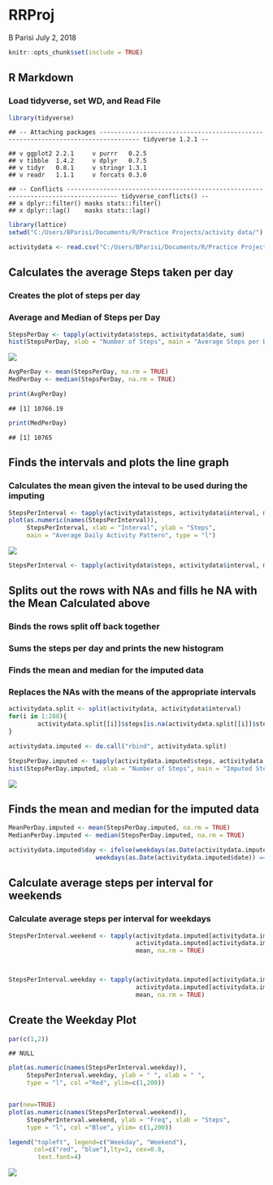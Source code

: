 RRProj
================
B Parisi
July 2, 2018

``` r
knitr::opts_chunk$set(include = TRUE)
```

R Markdown
----------

### Load tidyverse, set WD, and Read File

``` r
library(tidyverse)
```

    ## -- Attaching packages --------------------------------------------------------------------------------- tidyverse 1.2.1 --

    ## v ggplot2 2.2.1     v purrr   0.2.5
    ## v tibble  1.4.2     v dplyr   0.7.5
    ## v tidyr   0.8.1     v stringr 1.3.1
    ## v readr   1.1.1     v forcats 0.3.0

    ## -- Conflicts ------------------------------------------------------------------------------------ tidyverse_conflicts() --
    ## x dplyr::filter() masks stats::filter()
    ## x dplyr::lag()    masks stats::lag()

``` r
library(lattice)
setwd("C:/Users/BParisi/Documents/R/Practice Projects/activity data/")

activitydata <- read.csv("C:/Users/BParisi/Documents/R/Practice Projects/activity data/activity.csv", header = TRUE)
```

Calculates the average Steps taken per day
------------------------------------------

### Creates the plot of steps per day

### Average and Median of Steps per Day

``` r
StepsPerDay <- tapply(activitydata$steps, activitydata$date, sum)
hist(StepsPerDay, xlab = "Number of Steps", main = "Average Steps per Day")
```

![](RRProj1_files/figure-markdown_github/unnamed-chunk-2-1.png)

``` r
AvgPerDay <- mean(StepsPerDay, na.rm = TRUE)
MedPerDay <- median(StepsPerDay, na.rm = TRUE)

print(AvgPerDay)
```

    ## [1] 10766.19

``` r
print(MedPerDay)
```

    ## [1] 10765

Finds the intervals and plots the line graph
--------------------------------------------

### Calculates the mean given the inteval to be used during the imputing

``` r
StepsPerInterval <- tapply(activitydata$steps, activitydata$interval, mean, na.rm = TRUE)
plot(as.numeric(names(StepsPerInterval)), 
     StepsPerInterval, xlab = "Interval", ylab = "Steps", 
     main = "Average Daily Activity Pattern", type = "l")
```

![](RRProj1_files/figure-markdown_github/unnamed-chunk-3-1.png)

``` r
StepsPerInterval <- tapply(activitydata$steps, activitydata$interval, mean, na.rm = TRUE)
```

Splits out the rows with NAs and fills he NA with the Mean Calculated above
---------------------------------------------------------------------------

### Binds the rows split off back together

### Sums the steps per day and prints the new histogram

### Finds the mean and median for the imputed data

### Replaces the NAs with the means of the appropriate intervals

``` r
activitydata.split <- split(activitydata, activitydata$interval)
for(i in 1:288){
        activitydata.split[[i]]$steps[is.na(activitydata.split[[i]]$steps)] <- StepsPerInterval[i]
}

activitydata.imputed <- do.call("rbind", activitydata.split)

StepsPerDay.imputed <- tapply(activitydata.imputed$steps, activitydata.imputed$date, sum)
hist(StepsPerDay.imputed, xlab = "Number of Steps", main = "Imputed Steps per Day")
```

![](RRProj1_files/figure-markdown_github/unnamed-chunk-4-1.png)

Finds the mean and median for the imputed data
----------------------------------------------

``` r
MeanPerDay.imputed <- mean(StepsPerDay.imputed, na.rm = TRUE)
MedianPerDay.imputed <- median(StepsPerDay.imputed, na.rm = TRUE)

activitydata.imputed$day <- ifelse(weekdays(as.Date(activitydata.imputed$date)) == "Saturday" | 
                        weekdays(as.Date(activitydata.imputed$date)) == "Sunday", "weekend", "weekday")
```

Calculate average steps per interval for weekends
-------------------------------------------------

### Calculate average steps per interval for weekdays

``` r
StepsPerInterval.weekend <- tapply(activitydata.imputed[activitydata.imputed$day == "weekend" ,]$steps, 
                                   activitydata.imputed[activitydata.imputed$day == "weekend" ,]$interval, 
                                   mean, na.rm = TRUE)



StepsPerInterval.weekday <- tapply(activitydata.imputed[activitydata.imputed$day == "weekday" ,]$steps, 
                                   activitydata.imputed[activitydata.imputed$day == "weekday" ,]$interval, 
                                   mean, na.rm = TRUE)
```

Create the Weekday Plot
-----------------------

``` r
par(c(1,2))
```

    ## NULL

``` r
plot(as.numeric(names(StepsPerInterval.weekday)),  
     StepsPerInterval.weekday, ylab = " ", xlab = " ",
     type = "l", col ="Red", ylim=c(1,200))


par(new=TRUE)
plot(as.numeric(names(StepsPerInterval.weekend)), 
     StepsPerInterval.weekend, ylab = "Freq", xlab = "Steps",
     type = "l", col ="Blue", ylim= c(1,200))

legend("topleft", legend=c("Weekday", "Weekend"),
       col=c("red", "blue"),lty=1, cex=0.8,
        text.font=4)
```

![](RRProj1_files/figure-markdown_github/unnamed-chunk-7-1.png)
